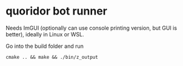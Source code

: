 # quoridor bot runner

Needs ImGUI (optionally can use console printing version, but GUI is better), ideally in Linux or WSL.

Go into the build folder and run 
```
cmake .. && make && ./bin/z_output
```
